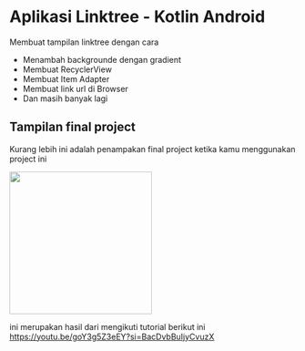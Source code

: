 # Aplikasi Linktree - Kotlin Android 

Membuat tampilan linktree dengan cara 
- Menambah backgrounde dengan gradient
- Membuat RecyclerView
- Membuat Item Adapter
- Membuat link url di Browser
- Dan masih banyak lagi


## Tampilan final project

Kurang lebih ini adalah penampakan final project ketika kamu menggunakan project ini 

<img src="https://github.com/ahmadihsanullah/linktreekotlin/blob/main/img_1.png" width="250">

ini merupakan hasil dari mengikuti tutorial berikut ini
https://youtu.be/goY3g5Z3eEY?si=BacDvbBuIjyCvuzX

